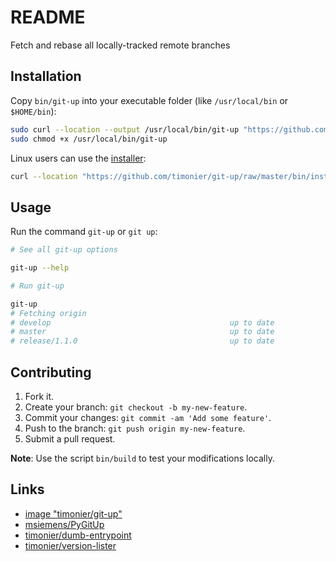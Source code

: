 # README

Fetch and rebase all locally-tracked remote branches

## Installation

Copy `bin/git-up` into your executable folder (like `/usr/local/bin` or `$HOME/bin`):

```sh
sudo curl --location --output /usr/local/bin/git-up "https://github.com/timonier/git-up/raw/master/bin/git-up"
sudo chmod +x /usr/local/bin/git-up
```

Linux users can use the [installer](https://github.com/timonier/git-up/blob/master/bin/installer):

```sh
curl --location "https://github.com/timonier/git-up/raw/master/bin/installer" | sudo sh -s -- install
```

## Usage

Run the command `git-up` or `git up`:

```sh
# See all git-up options

git-up --help

# Run git-up

git-up
# Fetching origin
# develop                                        up to date
# master                                         up to date
# release/1.1.0                                  up to date
```

## Contributing

1. Fork it.
2. Create your branch: `git checkout -b my-new-feature`.
3. Commit your changes: `git commit -am 'Add some feature'`.
4. Push to the branch: `git push origin my-new-feature`.
5. Submit a pull request.

__Note__: Use the script `bin/build` to test your modifications locally.

## Links

* [image "timonier/git-up"](https://hub.docker.com/r/timonier/git-up/)
* [msiemens/PyGitUp](https://github.com/msiemens/PyGitUp)
* [timonier/dumb-entrypoint](https://github.com/timonier/dumb-entrypoint)
* [timonier/version-lister](https://github.com/timonier/version-lister)
